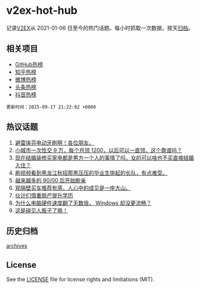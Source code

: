 # v2ex-hot-hub

 记录[V2EX](https://www.v2ex.com/)从 2021-01-06 日至今的热门话题。每小时抓取一次数据，按天[归档](archives)。
 
 ## 相关项目

- [GitHub热榜](https://github.com/lonnyzhang423/github-hot-hub)
- [知乎热榜](https://github.com/lonnyzhang423/zhihu-hot-hub)
- [微博热榜](https://github.com/lonnyzhang423/weibo-hot-hub)
- [头条热榜](https://github.com/lonnyzhang423/toutiao-hot-hub)
- [抖音热榜](https://github.com/lonnyzhang423/douyin-hot-hub)


 `更新时间：2025-09-17 21:22:02 +0800`

## 热议话题

1. [避雷徕芬电动牙刷啊！各位朋友。](https://www.v2ex.com/t/1159805)
1. [小城市一次性交 9 万，每个月领 1200，以后可以一直领，这个靠谱吗？](https://www.v2ex.com/t/1159752)
1. [现在结婚装修买家电都是男方一个人的事情了吗，女的可以啥也不买直接结婚入住？](https://www.v2ex.com/t/1159806)
1. [刷视频看到黑龙江秋招那黑压压的毕业生排起的长队，有点难受。](https://www.v2ex.com/t/1159808)
1. [越来越多的 90/00 后开始断亲](https://www.v2ex.com/t/1159817)
1. [观隔壁买车推荐有感，人心中的成见是一座大山。](https://www.v2ex.com/t/1159866)
1. [伙计们慎重脱产提升学历](https://www.v2ex.com/t/1159825)
1. [为什么电脑硬件速度翻了无数倍， Windows 却没更流畅？](https://www.v2ex.com/t/1159930)
1. [这是碰见人贩子了嘛！](https://www.v2ex.com/t/1159836)

## 历史归档

[archives](archives)

## License

See the [LICENSE](LICENSE) file for license rights and limitations (MIT).
